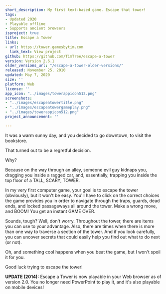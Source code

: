 ```yaml
---
short_description: My first text-based game. Escape that tower!
tags:
- Updated 2020
- Playable offline
- Supports ancient browsers
isproject: true
title: Escape a Tower
links:
- url: https://tower.gamesbytim.com
  link_text: View project
github: https://github.com/TimTree/escape-a-tower
version: Version 2.6.1
older_versions_url: "/escape-a-tower-older-versions/"
released: November 25, 2010
updated: May 7, 2020
size: ''
platform: Web
license: ''
app_icon: "../images/towerappicon512.png"
screenshots:
- "../images/escapeatowertitle.png"
- "../images/escapeatowergameplay.png"
- "../images/towerappicon512.png"
project_announcement: ''

---
```

It was a warm sunny day, and you decided to go downtown, to visit the bookstore.

That turned out to be a regretful decision.

Why?

Because on the way through an alley, someone evil guy kidnaps you, dragging you inside a ragged car, and, essentially, trapping you inside the top floor of a TALL, SCARY, TOWER.

In my very first computer game, your goal is to escape the tower (obviously), but it won't be easy. You'll have to click on the correct choices the game provides you in order to navigate through the traps, guards, dead ends, and locked passageways all around the tower. Make a wrong move, and BOOM! You get an instant GAME OVER.

Sounds, tough? Well, don't worry. Throughout the tower, there are items you can use to your advantage. Also, there are times when there is more than one way to traverse a section of the tower. And if you look carefully, you can uncover secrets that could easily help you find out what to do next (or not).

Oh, and something cool happens when you beat the game, but I won't spoil it for you.

Good luck trying to escape the tower!

**UPDATE (2014):** Escape a Tower is now playable in your Web browser as of version 2.0. You no longer need PowerPoint to play it, and it's also playable on mobile devices!